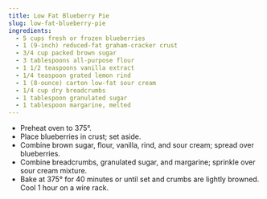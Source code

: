 ```yaml
---
title: Low Fat Blueberry Pie
slug: low-fat-blueberry-pie
ingredients:
  - 5 cups fresh or frozen blueberries
  - 1 (9-inch) reduced-fat graham-cracker crust
  - 3/4 cup packed brown sugar
  - 3 tablespoons all-purpose flour
  - 1 1/2 teaspoons vanilla extract
  - 1/4 teaspoon grated lemon rind
  - 1 (8-ounce) carton low-fat sour cream
  - 1/4 cup dry breadcrumbs
  - 1 tablespoon granulated sugar
  - 1 tablespoon margarine, melted
---
```


* Preheat oven to 375°.
* Place blueberries in crust; set aside.
* Combine brown sugar, flour, vanilla, rind, and sour cream; spread over blueberries.
* Combine breadcrumbs, granulated sugar, and margarine; sprinkle over sour cream mixture.
* Bake at 375° for 40 minutes or until set and crumbs are lightly browned. Cool 1 hour on a wire rack.
